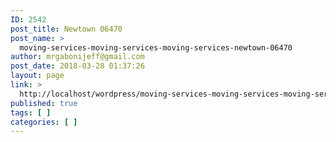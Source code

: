 ```yaml
---
ID: 2542
post_title: Newtown 06470
post_name: >
  moving-services-moving-services-moving-services-newtown-06470
author: mrgabonijeff@gmail.com
post_date: 2018-03-28 01:37:26
layout: page
link: >
  http://localhost/wordpress/moving-services-moving-services-moving-services-newtown-06470/
published: true
tags: [ ]
categories: [ ]
---
```


